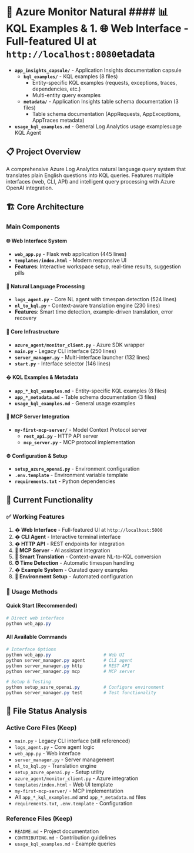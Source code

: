 # 🎉 Azure Monitor Natural #### 📊 **KQL Examples & 1. **🌐 Web Interface** - Full-featured UI at `http://localhost:8080`etadata**
- **`app_insights_capsule/`** - Application Insights documentation capsule
  - **`kql_examples/`** - KQL examples (8 files)
    - Entity-specific KQL examples (requests, exceptions, traces, dependencies, etc.)
    - Multi-entity query examples
  - **`metadata/`** - Application Insights table schema documentation (3 files)
    - Table schema documentation (AppRequests, AppExceptions, AppTraces metadata)
- **`usage_kql_examples.md`** - General Log Analytics usage examplesuage KQL Agent

## 📋 Project Overview

A comprehensive Azure Log Analytics natural language query system that translates plain English questions into KQL queries. Features multiple interfaces (web, CLI, API) and intelligent query processing with Azure OpenAI integration.

## 🏗️ Core Architecture

### **Main Components**

#### 🌐 **Web Interface System**
- **`web_app.py`** - Flask web application (445 lines)
- **`templates/index.html`** - Modern responsive UI
- **Features**: Interactive workspace setup, real-time results, suggestion pills

#### 🤖 **Natural Language Processing**
- **`logs_agent.py`** - Core NL agent with timespan detection (524 lines)
- **`nl_to_kql.py`** - Context-aware translation engine (230 lines)
- **Features**: Smart time detection, example-driven translation, error recovery

#### 🔧 **Core Infrastructure** 
- **`azure_agent/monitor_client.py`** - Azure SDK wrapper
- **`main.py`** - Legacy CLI interface (250 lines)
- **`server_manager.py`** - Multi-interface launcher (132 lines)
- **`start.py`** - Interface selector (146 lines)

#### � **KQL Examples & Metadata**
- **`app_*_kql_examples.md`** - Entity-specific KQL examples (8 files)
- **`app_*_metadata.md`** - Table schema documentation (3 files)
- **`usage_kql_examples.md`** - General usage examples

#### 🔌 **MCP Server Integration**
- **`my-first-mcp-server/`** - Model Context Protocol server
  - **`rest_api.py`** - HTTP API server
  - **`mcp_server.py`** - MCP protocol implementation

#### ⚙️ **Configuration & Setup**
- **`setup_azure_openai.py`** - Environment configuration
- **`.env.template`** - Environment variable template
- **`requirements.txt`** - Python dependencies

## 🚀 **Current Functionality**

### ✅ **Working Features**
1. **� Web Interface** - Full-featured UI at `http://localhost:5000`
2. **� CLI Agent** - Interactive terminal interface  
3. **� HTTP API** - REST endpoints for integration
4. **🤖 MCP Server** - AI assistant integration
5. **🧠 Smart Translation** - Context-aware NL-to-KQL conversion
6. **⏰ Time Detection** - Automatic timespan handling
7. **� Example System** - Curated query examples
8. **🔧 Environment Setup** - Automated configuration

### 🏁 **Usage Methods**

#### Quick Start (Recommended)
```powershell
# Direct web interface  
python web_app.py
```

#### All Available Commands
```powershell
# Interface Options
python web_app.py                    # Web UI
python server_manager.py agent       # CLI agent
python server_manager.py http        # REST API
python server_manager.py mcp         # MCP server

# Setup & Testing
python setup_azure_openai.py         # Configure environment
python server_manager.py test        # Test functionality
```

## 📁 **File Status Analysis**

### **Active Core Files** (Keep)
- `main.py` - Legacy CLI interface (still referenced)
- `logs_agent.py` - Core agent logic
- `web_app.py` - Web interface
- `server_manager.py` - Server management
- `nl_to_kql.py` - Translation engine
- `setup_azure_openai.py` - Setup utility
- `azure_agent/monitor_client.py` - Azure integration
- `templates/index.html` - Web UI template
- `my-first-mcp-server/` - MCP implementation
- All `app_*_kql_examples.md` and `app_*_metadata.md` files
- `requirements.txt`, `.env.template` - Configuration

### **Reference Files** (Keep)
- `README.md` - Project documentation
- `CONTRIBUTING.md` - Contribution guidelines
- `usage_kql_examples.md` - Example queries

